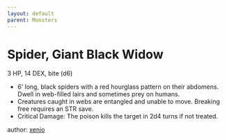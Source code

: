 ```yaml
---
layout: default
parent: Monsters
---
```

# Spider, Giant Black Widow
3 HP, 14 DEX, bite (d6)
-   6’ long, black spiders with a red hourglass pattern on their
    abdomens. Dwell in web-filled lairs and sometimes prey on humans.
-   Creatures caught in webs are entangled and unable to move. Breaking
    free requires an STR save.
-   Critical Damage: The poison kills the target in 2d4 turns if not
    treated.

author: [xenio](https://xenioinabottle.blogspot.com)

